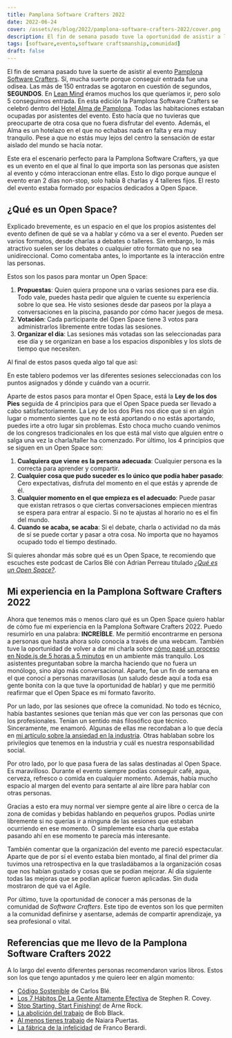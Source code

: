 ```yaml
---
title: Pamplona Software Crafters 2022
date: 2022-06-24
cover: /assets/es/blog/2022/pamplona-software-crafters-2022/cover.png
description: El fin de semana pasado tuve la oportunidad de asistir a la Pamplona Software Crafters. Déjame compartir contigo esta experiencia.
tags: [software,evento,software craftsmanship,comunidad]
draft: false
---
```


<youtube-video video-id="iJp7iqjWlr8"></youtube-video>

El fin de semana pasado tuve la suerte de asistir al evento [Pamplona Software Crafters](https://pamplonaswcraft.com). Sí, mucha suerte porque conseguir entrada fue una odisea. Las más de 150 entradas se agotaron en cuestión de segundos, **SEGUNDOS**. En [Lean Mind](https://leanmind.es/es/) éramos muchos los que queríamos ir, pero solo 5 conseguimos entrada. En esta edición la Pamplona Software Crafters se celebró dentro del [Hotel Alma de Pamplona](https://almahotels.com/pamplona). Todas las habitaciones estaban ocupadas por asistentes del evento. Esto hacía que no tuvieras que preocuparte de otra cosa que no fuera disfrutar del evento. Además, el Alma es un hotelazo en el que no echabas nada en falta y era muy tranquilo. Pese a que no estás muy lejos del centro la sensación de estar aislado del mundo se hacía notar.

Este era el escenario perfecto para la Pamplona Software Crafters, ya que es un evento en el que al final lo que importa son las personas que asisten al evento y cómo interaccionan entre ellas. Esto lo digo porque aunque el evento eran 2 días non-stop, solo había 8 charlas y 4 talleres fijos. El resto del evento estaba formado por espacios dedicados a Open Space.

## ¿Qué es un Open Space?

Explicado brevemente, es un espacio en el que los propios asistentes del evento definen de qué se va a hablar y cómo va a ser el evento. Pueden ser varios formatos, desde charlas a debates o talleres. Sin embargo, lo más atractivo suelen ser los debates o cualquier otro formato que no sea unidireccional. Como comentaba antes, lo importante es la interacción entre las personas.

Estos son los pasos para montar un Open Space:
1. **Propuestas**: Quien quiera propone una o varias sesiones para ese día. Todo vale, puedes hasta pedir que alguien te cuente su experiencia sobre lo que sea. He visto sesiones desde dar paseos por la playa a conversaciones en la piscina, pasando por cómo hacer juegos de mesa.
1. **Votación**: Cada participante del Open Space tiene 3 votos para administrarlos libremente entre todas las sesiones.
1. **Organizar el día**: Las sesiones más votadas son las seleccionadas para ese día y se organizan en base a los espacios disponibles y los slots de tiempo que necesiten.

Al final de estos pasos queda algo tal que así:

<img-caption src="/assets/es/blog/2022/pamplona-software-crafters-2022/pamplona-open-space.jpg" alt="Tablero con las diferentes sesiones para el segundo día de la Pamplona Software Crafters 2022">
En este tablero podemos ver las diferentes sesiones seleccionadas con los puntos asignados y dónde y cuándo van a ocurrir.
</img-caption>

Aparte de estos pasos para montar el Open Space, está la **Ley de los dos Pies** seguida de 4 principios para que el Open Space pueda ser llevado a cabo satisfactoriamente. La Ley de los dos Pies nos dice que si en algún lugar o momento sientes que no te está aportando o no estás aportando, puedes irte a otro lugar sin problemas. Esto choca mucho cuando venimos de los congresos tradicionales en los que está mal visto que alguien entre o salga una vez la charla/taller ha comenzado. Por último, los 4 principios que se siguen en un Open Space son:
1. **Cualquiera que viene es la persona adecuada**: Cualquier persona es la correcta para aprender y compartir.
2. **Cualquier cosa que pudo suceder es lo único que podía haber pasado**: Cero expectativas, disfruta del momento en el que estás y aprende de él.
3. **Cualquier momento en el que empieza es el adecuado**: Puede pasar que existan retrasos o que ciertas conversaciones empiecen mientras se espera para entrar al espacio. Si no te ajustas al horario no es el fin del mundo.
4. **Cuando se acaba, se acaba**: Si el debate, charla o actividad no da más de sí se puede cortar y pasar a otra cosa. No importa que no hayamos ocupado todo el tiempo destinado.

Si quieres ahondar más sobre qué es un Open Space, te recomiendo que escuches este podcast de Carlos Blé con Adrian Perreau titulado [*¿Qué es un Open Space?*](https://podcast.carlosble.com/podcast/e35-que-es-un-open-space/).

## Mi experiencia en la Pamplona Software Crafters 2022

Ahora que tenemos más o menos claro qué es un Open Space quiero hablar de cómo fue mi experiencia en la Pamplona Software Crafters 2022. Puedo resumirlo en una palabra: **INCREÍBLE**. Me permitió encontrarme en persona a personas que hasta ahora solo conocía a través de una webcam. También tuve la oportunidad de volver a dar mi charla sobre [cómo pasé un proceso en Node.js de 5 horas a 5 minutos](https://www.youtube.com/watch?v=V4sXNlzJIy8) en un ambiente más tranquilo. Los asistentes preguntaban sobre la marcha haciendo que no fuera un monólogo, sino algo más conversacional. Aparte, fue un fin de semana en el que conocí a personas maravillosas (un saludo desde aquí a toda esa gente bonita con la que tuve la oportunidad de hablar) y que me permitió reafirmar que el Open Space es mi formato favorito.

Por un lado, por las sesiones que ofrece la comunidad. No todo es técnico, había bastantes sesiones que tenían más que ver con las personas que con los profesionales. Tenían un sentido más filosófico que técnico. Sinceramente, me enamoró. Algunas de ellas me recordaban a lo que decía en [mi artículo sobre la ansiedad en la industria](/blog/2021/la-ansiedad-de-evolucionar-como-profesional-del-software). Otras hablaban sobre los privilegios que tenemos en la industria y cuál es nuestra responsabilidad social.

Por otro lado, por lo que pasa fuera de las salas destinadas al Open Space. Es maravilloso. Durante el evento siempre podías conseguir café, agua, cerveza, refresco o comida en cualquier momento. Además, había mucho espacio al margen del evento para sentarte al aire libre para hablar con otras personas.

Gracias a esto era muy normal ver siempre gente al aire libre o cerca de la zona de comidas y bebidas hablando en pequeños grupos. Podías unirte libremente si no querías ir a ninguna de las sesiones que estaban ocurriendo en ese momento. O simplemente esa charla que estaba pasando ahí en ese momento te parecía más interesante.

También comentar que la organización del evento me pareció espectacular. Aparte que de por sí el evento estaba bien montado, al final del primer día tuvimos una retrospectiva en la que trasladábamos a la organización cosas que nos habían gustado y cosas que se podían mejorar. Al día siguiente todas las mejoras que se podían aplicar fueron aplicadas. Sin duda mostraron de qué va el Agile.

Por último, tuve la oportunidad de conocer a más personas de la comunidad de *Software Crafters*. Este tipo de eventos son los que permiten a la comunidad definirse y asentarse, además de compartir aprendizaje, ya sea profesional o vital.


## Referencias que me llevo de la Pamplona Software Crafters 2022

A lo largo del evento diferentes personas recomendaron varios libros. Estos son los que tengo apuntados y me quiero leer en algún momento:
- [Código Sostenible](https://www.goodreads.com/book/show/61036049-c-digo-sostenible) de Carlos Blé.
- [Los 7 Hábitos De La Gente Altamente Efectiva](https://www.goodreads.com/book/show/40973334-7-habitos-de-la-gente-altamente-efectiva-los-b) de Stephen R. Covey.
- [Stop Starting, Start Finishing!](https://www.goodreads.com/book/show/16208052-stop-starting-start-finishing) de Arne Rock.
- [La abolición del trabajo](https://www.goodreads.com/book/show/17927630-la-abolici-n-del-trabajo) de Bob Black.
- [Al menos tienes trabajo](https://www.goodreads.com/book/show/49656893-al-menos-tienes-trabajo) de Naiara Puertas.
- [La fábrica de la infelicidad](https://www.goodreads.com/book/show/7304853-la-f-brica-de-la-infelicidad) de Franco Berardi.



